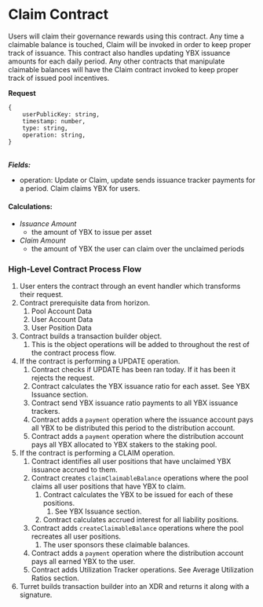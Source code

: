 # Claim Contract

Users will claim their governance rewards using this contract. Any time a claimable balance is touched, Claim will be invoked in order to keep proper track of issuance. This contract also handles updating YBX issuance amounts for each daily period. Any other contracts that manipulate claimable balances will have the Claim contract invoked to keep proper track of issued pool incentives.

**Request**

```
{    
    userPublicKey: string,
    timestamp: number,
    type: string,
    operation: string,
}
```

\
_**Fields:**_

* operation: Update or Claim, update sends issuance tracker payments for a period. Claim claims YBX for users.

#### Calculations:

* _Issuance Amount_
  * the amount of YBX to issue per asset
* _Claim Amount_
  * the amount of YBX the user can claim over the unclaimed periods

### High-Level Contract Process Flow

1. User enters the contract through an event handler which transforms their request.
2. Contract prerequisite data from horizon.
   1. Pool Account Data
   2. User Account Data
   3. User Position Data
3. Contract builds a transaction builder object.
   1. This is the object operations will be added to throughout the rest of the contract process flow.
4. If the contract is performing a UPDATE operation.
   1. Contract checks if UPDATE has been ran today. If it has been it rejects the request.
   2. Contract calculates the YBX issuance ratio for each asset. See YBX Issuance section.
   3. Contract send YBX issuance ratio payments to all YBX issuance trackers.
   4. Contract adds a `payment` operation where the issuance account pays all YBX to be distributed this period to the distribution account.
   5. Contract adds a `payment` operation where the distribution account pays all YBX allocated to YBX stakers to the staking pool.
5. If the contract is performing a CLAIM operation.
   1. Contract identifies all user positions that have unclaimed YBX issuance accrued to them.&#x20;
   2. Contract creates `claimClaimableBalance` operations where the pool claims all user positions that have YBX to claim.&#x20;
      1. Contract calculates the YBX to be issued for each of these positions.
         1. See YBX Issuance section.
      2. Contract calculates accrued interest for all liability positions.
   3. Contract adds `createClaimableBalance` operations where the pool recreates all user positions.
      1. The user sponsors these claimable balances.
   4. Contract adds a `payment` operation where the distribution account pays all earned YBX to the user.
   5. Contract adds Utilization Tracker operations. See Average Utilization Ratios section.
6. Turret builds transaction builder into an XDR and returns it along with a signature.

###
